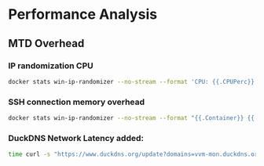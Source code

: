 # Performance Analysis
## MTD Overhead
### IP randomization CPU
```sh
docker stats win-ip-randomizer --no-stream --format 'CPU: {{.CPUPerc}} | Memory: {{.MemUsage}} | Net I/O: {{.NetIO}}'
```
### SSH connection memory overhead
```sh
docker stats win-ip-randomizer --no-stream --format "{{.Container}} {{.MemUsage}} {{.MemPerc}}
```
### DuckDNS Network Latency added:
```sh
time curl -s "https://www.duckdns.org/update?domains=vvm-mon.duckdns.org&token=a7ce1508-316c-4981-adc5-acd61d51128a&ip=192.168.47.100"
```
###
